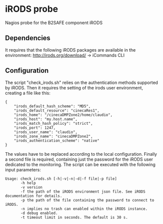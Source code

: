 iRODS probe
===========

Nagios probe for the B2SAFE component iRODS

## Dependencies

It requires that the following iRODS packages are available in the environment:
http://irods.org/download/ -> iCommands CLI

## Configuration

The script "check_irods.sh" relies on the authentication methods supported by iRODS.
Then it requires the setting of the irods user environment, creating a file like this:
```
{
    "irods_default_hash_scheme": "MD5", 
    "irods_default_resource": "cinecaRes1",
    "irods_home": "/cinecaDMPZone2/home/claudio", 
    "irods_host": "my.host.name", 
    "irods_match_hash_policy": "strict", 
    "irods_port": 1247, 
    "irods_user_name": "claudio", 
    "irods_zone_name": "cinecaDMPZone2",
    "irods_authentication_scheme": "native"
}
```
The values have to be replaced according to the local configuration.
Finally a second file is required, containing just the password for the iRODS user dedicated to the monitoring.
The script can be executed with the following input parameters:
```
Usage: check_irods.sh [-h|-v|-n|-d|-f file|-p file]
       -h help
       -v version
       -f the path of the iRODS environment json file. See iRODS documentation for details.
       -p the path of the file containing the password to connect to iRODS.
       -n implies no trash can enabled within the iRODS instance.
       -d debug enabled.
       -t timeout limit in seconds. The default is 30 s.
```
